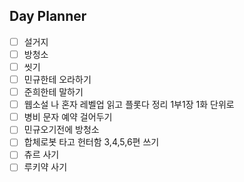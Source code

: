 ## Day Planner
- [ ] 설거지
- [ ] 방청소
- [ ] 씻기
- [ ] 민규한테 오라하기
- [ ] 준희한테 말하기
- [ ] 웹소설 나 혼자 레벨업 읽고 플롯다 정리 1부1장 1화 단위로
- [ ] 병비 문자 예약 걸어두기
- [ ] 민규오기전에 방청소
- [ ] 합체로봇 타고 헌터함 3,4,5,6편 쓰기
- [ ] 츄르 사기
- [ ] 루키약 사기